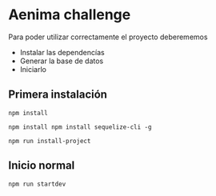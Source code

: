 # Aenima challenge

 Para poder utilizar correctamente el proyecto deberememos

 - Instalar las dependencías
 - Generar la base de datos 
 - Iniciarlo

## Primera instalación 

    npm install

    npm install npm install sequelize-cli -g
    
    npm run install-project
    

## Inicio normal

    npm run startdev


